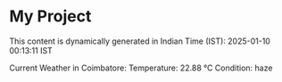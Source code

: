 # My Project

This content is dynamically generated in Indian Time (IST): 2025-01-10 00:13:11 IST


Current Weather in Coimbatore:
Temperature: 22.88 °C
Condition: haze
